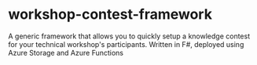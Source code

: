 # workshop-contest-framework
A generic framework that allows you to quickly setup a knowledge contest for your technical workshop's participants. Written in F#, deployed using Azure Storage and Azure Functions
